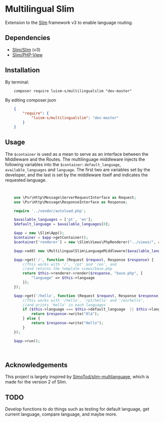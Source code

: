 # Multilingual Slim

Extension to the [Slim](http://www.slimframework.com/) framework v3 to enable language routing.

## Dependencies

* [Slim/Slim](https://github.com/slimphp/Slim) (v3)
* [Slim/PHP-View](https://github.com/slimphp/PHP-View)

## Installation

By terminal:

```shell
    composer require luism-s/multilingualslim "dev-master"
```

By editing composer.json

```json
    {
        "require": {
            "luism-s/multilingualslim": "dev-master"
        }
    }
```

## Usage

The `$container` is used as a mean to serve as an interface between the Middleware and the Routes. 
The multilinguage middleware injects the following variables into the `$container`: `default_language`, `available_languages` and `language`. 
The first two are variables set by the developer, and the last is set by the middleware itself and indicates the requested language. 

```php


    use \Psr\Http\Message\ServerRequestInterface as Request;
    use \Psr\Http\Message\ResponseInterface as Response;

    require '../vendor/autoload.php';

    $available_languages = ['pt', 'en'];
    $default_language = $available_languages[0];

    $app = new \Slim\App();
    $container = $app->getContainer();
    $container['renderer'] = new \Slim\Views\PhpRenderer("../views/", array("language" => $default_language));

    $app->add( new \MultilingualSlim\LanguageMiddleware($available_languages, $default_language, $container) );

    $app->get('/', function (Request $request, Response $response) {
        //This works with '/', '/pt' and '/en', and 
        //and returns the template views/base.php
        return $this->renderer->render($response, "base.php", [
            "language" => $this->language
        ]);
    });

    $app->get('/hello', function (Request $request, Response $response) {
        //This works with '/hello', '/pt/hello' and '/en/hello',
        //and prints 'Hello' in each languages
        if ($this->language === $this->default_language  || $this->language === 'pt') {
            return $response->write("Olá");
        } else {
            return $response->write("Hello");
        }
    });

    $app->run();

    
```


## Acknowledgements 

This project is largely inspired by [SimoTod/slim-multilanguage](https://github.com/SimoTod/slim-multilanguage), which is made for the version 2 of Slim.

## TODO

Develop functions to do things such as testing for default language, get current language, compare language, and maybe more.